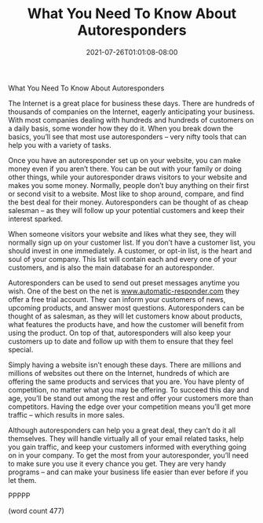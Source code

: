 ﻿---
title: "What You Need To Know About Autoresponders"
date: 2021-07-26T01:01:08-08:00
description: "Auto Responders Tips for Web Success"
featured_image: "/images/Auto Responders.jpg"
tags: ["Auto Responders"]
---

What You Need To Know About Autoresponders

The Internet is a great place for business these days.  There are hundreds of thousands of companies on the Internet, eagerly anticipating your business.  With most companies dealing with hundreds and hundreds of customers on a daily basis, some wonder how they do it.  When you break down the basics, you’ll see that most use autoresponders – very nifty tools that can help you with a variety of tasks.

Once you have an autoresponder set up on your website, you can make money even if you aren’t there.  You can be out with your family or doing other things, while your autoresponder draws visitors to your website and makes you some money.  Normally, people don’t buy anything on their first or second visit to a website.  Most like to shop around, compare, and find the best deal for their money.  Autoresponders can be thought of as cheap salesman – as they will follow up your potential customers and keep their interest sparked.

When someone visitors your website and likes what they see, they will normally sign up on your customer list.  If you don’t have a customer list, you should invest in one immediately.  A customer, or opt-in list, is the heart and soul of your company.  This list will contain each and every one of your customers, and is also the main database for an autoresponder.

Autoresponders can be used to send out preset messages anytime you wish. One of the best on the net is www.automatic-responder.com they offer a free trial account. They can inform your customers of news, upcoming products, and answer most questions.  Autoresponders can be thought of as salesman, as they will let customers know about products, what features the products have, and how the customer will benefit from using the product.  On top of that, autoresponders will also keep your customers up to date and follow up with them to ensure that they feel special.

Simply having a website isn’t enough these days.  There are millions and millions of websites out there on the Internet, hundreds of which are offering the same products and services that you are.  You have plenty of competition, no matter what you may be offering.  To succeed this day and age, you’ll be stand out among the rest and offer your customers more than competitors.  Having the edge over your competition means you’ll get more traffic – which results in more sales.

Although autoresponders can help you a great deal, they can’t do it all themselves.  They will handle virtually all of your email related tasks, help you gain traffic, and keep your customers informed with everything going on in your company.  To get the most from your autoresponder, you’ll need to make sure you use it every chance you get.  They are very handy programs – and can make your business life easier than ever before if you let them.

PPPPP

(word count 477)
